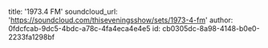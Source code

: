 title: '1973.4 FM'
soundcloud_url: 'https://soundcloud.com/thiseveningsshow/sets/1973-4-fm'
author: 0fdcfcab-9dc5-4bdc-a78c-4fa4eca4e4e5
id: cb0305dc-8a98-4148-b0e0-2233fa1298bf
